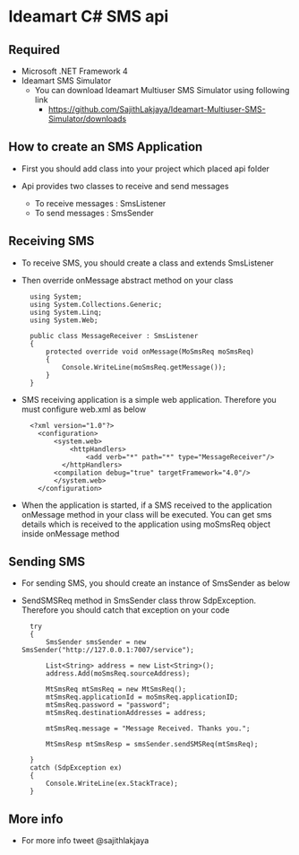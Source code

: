 Ideamart C# SMS api
=====================

Required
---------
* Microsoft .NET Framework 4
* Ideamart SMS Simulator
  	* You can download Ideamart Multiuser SMS Simulator using following link
		* https://github.com/SajithLakjaya/Ideamart-Multiuser-SMS-Simulator/downloads

How to create an SMS Application
--------------------------------
* First you should add class into your project which placed api folder
* Api provides two classes to receive and send messages

  * To receive messages : SmsListener
  * To send messages : SmsSender

Receiving SMS
--------------
* To receive SMS, you should create a class and extends SmsListener
* Then override onMessage abstract method on your class

        using System;
        using System.Collections.Generic;
        using System.Linq;
        using System.Web;

        public class MessageReceiver : SmsListener
        {
	        protected override void onMessage(MoSmsReq moSmsReq)
	        {
		        Console.WriteLine(moSmsReq.getMessage());
	        }
        }

* SMS receiving application is a simple web application. Therefore you must configure web.xml as below

        <?xml version="1.0"?>
          <configuration>
	          <system.web>
		          <httpHandlers>
		        	  <add verb="*" path="*" type="MessageReceiver"/>
	      	    </httpHandlers>
              <compilation debug="true" targetFramework="4.0"/>
	          </system.web>
          </configuration>

* When the application is started, if a SMS received to the application onMessage method in your class will be executed. You can get sms details which is received to the application using moSmsReq object inside onMessage method

Sending SMS
------------
* For sending SMS, you should create an instance of SmsSender as below
* SendSMSReq method in SmsSender class throw SdpException. Therefore you should catch that exception on your code

        try
        {
            SmsSender smsSender = new SmsSender("http://127.0.0.1:7007/service");

            List<String> address = new List<String>();
            address.Add(moSmsReq.sourceAddress);

            MtSmsReq mtSmsReq = new MtSmsReq();
            mtSmsReq.applicationId = moSmsReq.applicationID;
            mtSmsReq.password = "password";
            mtSmsReq.destinationAddresses = address;

            mtSmsReq.message = "Message Received. Thanks you.";
            
            MtSmsResp mtSmsResp = smsSender.sendSMSReq(mtSmsReq);

        }
        catch (SdpException ex) 
        {
            Console.WriteLine(ex.StackTrace);
        }

More info
-------------
* For more info tweet @sajithlakjaya


	